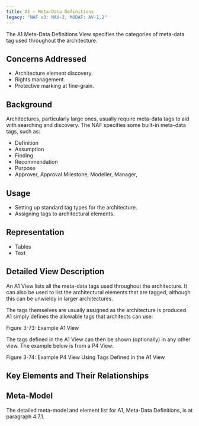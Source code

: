 ```yaml
---
title: A1 – Meta-Data Definitions
legacy: "NAF v3: NAV-3; MODAF: AV-1,2"
---
```


The A1 Meta-Data Definitions View specifies the categories of meta-data tag used
throughout the architecture.


## Concerns Addressed

* Architecture element discovery.
* Rights management.
* Protective marking at fine-grain.

## Background

Architectures, particularly large ones, usually require meta-data tags to aid with
searching and discovery. The NAF specifies some built-in meta-data tags, such as:

* Definition
* Assumption
* Finding
* Recommendation
* Purpose
* Approver, Approval Milestone, Modeller, Manager,

## Usage

* Setting up standard tag types for the architecture.
* Assigning tags to architectural elements.


## Representation

* Tables
* Text

## Detailed View Description

An A1 View lists all the meta-data tags used throughout the architecture. It can also
be used to list the architectural elements that are tagged, although this can be
unwieldy in larger architectures.

The tags themselves are usually assigned as the architecture is produced. A1 simply
defines the allowable tags that architects can use:

Figure 3-73: Example A1 View

The tags defined in the A1 View can then be shown (optionally) in any other view.
The example below is from a P4 View:

Figure 3-74: Example P4 View Using Tags Defined in the A1 View


## Key Elements and Their Relationships


## Meta-Model

The detailed meta-model and element list for A1, Meta-Data Definitions, is at
paragraph 4.7.1.
